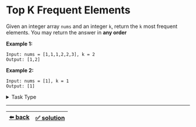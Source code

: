 # Top K Frequent Elements

Given an integer array `nums` and an integer `k`, return the `k` most frequent elements. You may return the answer in __any order__

__Example 1:__

```
Input: nums = [1,1,1,2,2,3], k = 2
Output: [1,2]
```

__Example 2:__

```
Input: nums = [1], k = 1
Output: [1]
```

<details>

<summary>Task Type</summary>

- __`Array and HashMap`__
  <details>

  <summary><i><b><code>Create one or more HashMaps and iterate the HashMap (the HashMaps) in some way</code></b></i></summary>

    <!-- TODO: refactor the abstract explanation of the Approach TODO: The Approach is that ... BUT keep in mind we have already seen this approach so this is a Similar Task essentially -->

    In order to solve the task you need to create HashMap and iterate this HashMap in some way similarly to [this task](../partition-labels/task.md) except here we need not to iterate but rather _sort_ this HashMap we get

    Just don't be fooled by the mention of "any order" in the task description into thinking it is a Task Type for Backtracking

  </details>

</details>

---

| [:arrow_left: back](../README.md) | [:white_check_mark: solution](./solution.js) |
| :---: | :---: |
